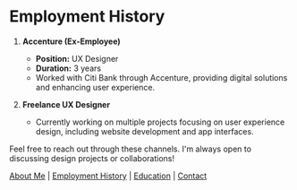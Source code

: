 # Employment History

1. **Accenture (Ex-Employee)**
   - **Position:** UX Designer
   - **Duration:** 3 years
   - Worked with Citi Bank through Accenture, providing digital solutions and enhancing user experience.

2. **Freelance UX Designer**
   - Currently working on multiple projects focusing on user experience design, including website development and app interfaces.

Feel free to reach out through these channels. I'm always open to discussing design projects or collaborations!

[About Me](index) | [Employment History](employment) | [Education](education) | [Contact](contact)

